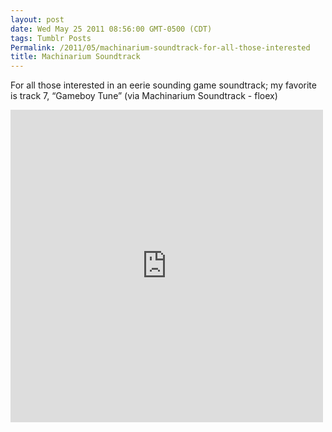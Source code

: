 ```yaml
---
layout: post
date: Wed May 25 2011 08:56:00 GMT-0500 (CDT)
tags: Tumblr Posts
Permalink: /2011/05/machinarium-soundtrack-for-all-those-interested
title: Machinarium Soundtrack
---
```


For all those interested in an eerie sounding game soundtrack; my favorite is track 7, &ldquo;Gameboy Tune&rdquo; (via Machinarium Soundtrack - floex)

<iframe width="500" height="500" style="position: relative; display: block; width: 500px; height: 500px;" src="http://bandcamp.com/EmbeddedPlayer/v=2/album=360780966/size=grande3/bgcol=FFFFFF/linkcol=4285BB/" allowtransparency="true" frameborder="0"><a href="http://innerfx.bandcamp.com/album/machinarium-soundtrack">Machinarium Soundtrack by floex</a></iframe>
